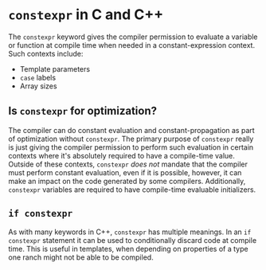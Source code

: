 <!-- alias constexpr -->

# `constexpr` in C and C++

The `constexpr` keyword gives the compiler permission to evaluate a variable or function at compile time when needed in
a constant-expression context. Such contexts include:

- Template parameters
- `case` labels
- Array sizes

## Is `constexpr` for optimization?

The compiler can do constant evaluation and constant-propagation as part of optimization without `constexpr`. The
primary purpose of `constexpr` really is just giving the compiler permission to perform such evaluation in certain
contexts where it's absolutely required to have a compile-time value. Outside of these contexts, `constexpr` _does not_
mandate that the compiler must perform constant evaluation, even if it is possible, however, it can make an impact on
the code generated by some compilers. Additionally, `constexpr` variables are required to have compile-time evaluable
initializers.

## `if constexpr`

As with many keywords in C++, `constexpr` has multiple meanings. In an `if constexpr` statement it can be used to
conditionally discard code at compile time. This is useful in templates, when depending on properties of a type one
ranch might not be able to be compiled.
